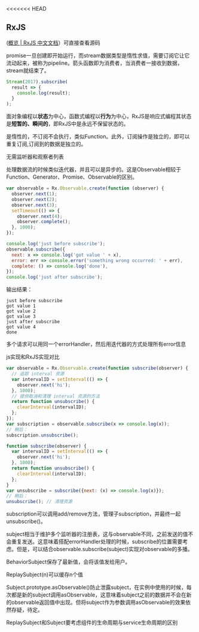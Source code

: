 <<<<<<< HEAD

## RxJS

([概览 | RxJS 中文文档](https://cn.rx.js.org/manual/overview.html)）可直接查看源码

promise一旦创建即开始运行，而stream数据类型是惰性求值，需要订阅它让它流动起来，被称为pipeline。箭头函数即为消费者，当消费者一接收到数据，stream就结束了。

```typescript
Stream(2017).subscribe(
  result => {
    console.log(result);
  }
);
```

面对象编程以**状态**为中心，函数式编程以**行为**为中心，RxJS是响应式编程其状态是**短暂的、瞬间的**，即RxJS中是永远不保留状态的。

是惰性的，不订阅不会执行，类似Function。此外，订阅操作是独立的，即可以重复订阅,订阅到的数据是独立的。

无需监听器和观察者列表

处理数据流的时候类似迭代器，并且可以是异步的。这是Observable相较于Function、Generator、Promise、Observable的区别。

```javascript
var observable = Rx.Observable.create(function (observer) {
  observer.next(1);
  observer.next(2);
  observer.next(3);
  setTimeout(() => {
    observer.next(4);
    observer.complete();
  }, 1000);
});

console.log('just before subscribe');
observable.subscribe({
  next: x => console.log('got value ' + x),
  error: err => console.error('something wrong occurred: ' + err),
  complete: () => console.log('done'),
});
console.log('just after subscribe');
```

输出结果：

```
just before subscribe
got value 1
got value 2
got value 3
just after subscribe
got value 4
done
```

多个请求可以用同一个errorHandler，然后用迭代器的方式处理所有error信息

js实现和RxJS实现对比

```javascript
var observable = Rx.Observable.create(function subscribe(observer) {
  // 追踪 interval 资源
  var intervalID = setInterval(() => {
    observer.next('hi');
  }, 1000);
  // 提供取消和清理 interval 资源的方法
  return function unsubscribe() {
    clearInterval(intervalID);
  };
});
var subscription = observable.subscribe(x => console.log(x));
// 稍后：
subscription.unsubscribe();
```

```javascript
function subscribe(observer) {
  var intervalID = setInterval(() => {
    observer.next('hi');
  }, 1000);
  return function unsubscribe() {
    clearInterval(intervalID);
  };
}
var unsubscribe = subscribe({next: (x) => console.log(x)});
// 稍后：
unsubscribe(); // 清理资源
```

subscription可以调用add/remove方法，管理子subscription，并最终一起unsubscribe()。

subject相当于维护多个监听器的注册表，这与observable不同，之前发送的值不会重复发送。这意味着搭配errorHandler处理的时候，subscribe的位置需要考虑。但是，可以结合observable.subscribe(subject)实现对observable的多播。

BehaviorSubject保存了最新值，会将该值发给用户。

ReplaySubject(n)可以缓存n个值

Subject.prototype.asObservable()防止泄露subject，在实例中使用的时候，每次都是新的subject调用asObservable，这意味着subject之前的数据并不会在新的observable返回值中出现。但将subject作为参数调用asObservable的效果依然存疑，待定。

ReplaySubject和Subject要考虑组件的生命周期与service生命周期的区别





